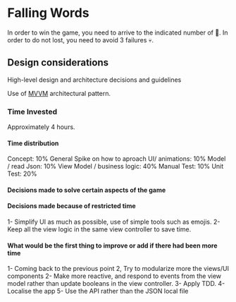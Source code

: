 Falling Words
===============

In order to win the game, you need to arrive to the indicated number of 💚.
In order to do not lost, you need to avoid 3 failures 💀.

## Design considerations
High-level design and architecture decisions and guidelines

Use of [MVVM](https://en.wikipedia.org/wiki/Model%E2%80%93view%E2%80%93viewmodel) architectural pattern.

### Time Invested
Approximately 4 hours.

#### Time distribution
Concept: 10%
General Spike on how to aproach UI/ animations: 10%
Model / read Json: 10%
View Model / business logic: 40%
Manual Test: 10%
Unit Test: 20%

#### Decisions made to solve certain aspects of the game


#### Decisions made because of restricted time
1- Simplify UI as much as possible, use of simple tools such as emojis.
2- Keep all the view logic in the same view controller to save time.

#### What would be the first thing to improve or add if there had been more time
1- Coming back to the previous point 2, Try to modularize more the views/UI components
2- Make more reactive, and respond to events from the view model rather than update booleans in the view controller.
3- Apply TDD.
4- Localise the app
5- Use the API rather than the JSON local file

